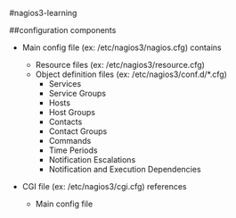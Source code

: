 #nagios3-learning

##configuration components
- Main config file (ex: /etc/nagios3/nagios.cfg) contains
  - Resource files (ex: /etc/nagios3/resource.cfg)
  - Object definition files (ex: /etc/nagios3/conf.d/*.cfg)
    - Services
    - Service Groups
    - Hosts
    - Host Groups
    - Contacts
    - Contact Groups
    - Commands
    - Time Periods
    - Notification Escalations
    - Notification and Execution Dependencies 

- CGI file (ex: /etc/nagios3/cgi.cfg) references
  - Main config file
